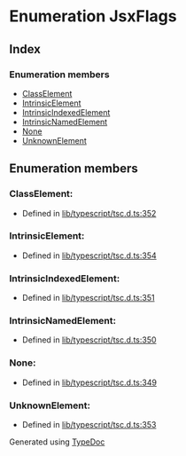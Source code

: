 # Enumeration JsxFlags


## Index

### Enumeration members
* [ClassElement](ts.jsxflags.md#classelement)
* [IntrinsicElement](ts.jsxflags.md#intrinsicelement)
* [IntrinsicIndexedElement](ts.jsxflags.md#intrinsicindexedelement)
* [IntrinsicNamedElement](ts.jsxflags.md#intrinsicnamedelement)
* [None](ts.jsxflags.md#none)
* [UnknownElement](ts.jsxflags.md#unknownelement)

## Enumeration members

### ClassElement: 

* Defined in [lib/typescript/tsc.d.ts:352](https://github.com/kimamula/typedoc/blob/HEAD/src/lib/typescript/tsc.d.ts#L352)


### IntrinsicElement: 

* Defined in [lib/typescript/tsc.d.ts:354](https://github.com/kimamula/typedoc/blob/HEAD/src/lib/typescript/tsc.d.ts#L354)


### IntrinsicIndexedElement: 

* Defined in [lib/typescript/tsc.d.ts:351](https://github.com/kimamula/typedoc/blob/HEAD/src/lib/typescript/tsc.d.ts#L351)


### IntrinsicNamedElement: 

* Defined in [lib/typescript/tsc.d.ts:350](https://github.com/kimamula/typedoc/blob/HEAD/src/lib/typescript/tsc.d.ts#L350)


### None: 

* Defined in [lib/typescript/tsc.d.ts:349](https://github.com/kimamula/typedoc/blob/HEAD/src/lib/typescript/tsc.d.ts#L349)


### UnknownElement: 

* Defined in [lib/typescript/tsc.d.ts:353](https://github.com/kimamula/typedoc/blob/HEAD/src/lib/typescript/tsc.d.ts#L353)



Generated using [TypeDoc](http://typedoc.io)
